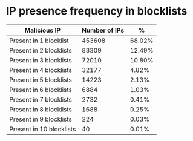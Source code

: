 # IP presence frequency in blocklists
| Malicious IP | Number of IPs | % |
|----|----|----|
| Present in 1 blocklist | 453608 | 68.02% |
| Present in 2 blocklists | 83309 | 12.49% |
| Present in 3 blocklists | 72010 | 10.80% |
| Present in 4 blocklists | 32177 | 4.82% |
| Present in 5 blocklists | 14223 | 2.13% |
| Present in 6 blocklists | 6884 | 1.03% |
| Present in 7 blocklists | 2732 | 0.41% |
| Present in 8 blocklists | 1688 | 0.25% |
| Present in 9 blocklists | 224 | 0.03% |
| Present in 10 blocklists | 40 | 0.01% |
